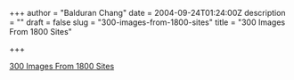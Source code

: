 +++
author = "Balduran Chang"
date = 2004-09-24T01:24:00Z
description = ""
draft = false
slug = "300-images-from-1800-sites"
title = "300 Images From 1800 Sites"

+++


[300 Images From 1800 Sites](http://www.intersmash.com/300images/)

